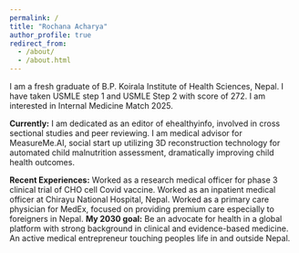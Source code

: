 ```yaml
---
permalink: /
title: "Rochana Acharya"
author_profile: true
redirect_from: 
  - /about/
  - /about.html
---
```

I am a fresh graduate of B.P. Koirala Institute of Health Sciences, Nepal. I have taken USMLE step 1
and USMLE Step 2 with score of 272. I am interested in Internal Medicine Match 2025.

**Currently:** I am dedicated as an editor of ehealthyinfo, involved in cross sectional studies and peer
reviewing. I am medical advisor for MeasureMe.AI, social start up utilizing 3D reconstruction
technology for automated child malnutrition assessment, dramatically improving child health
outcomes.

**Recent Experiences:** Worked as a research medical officer for phase 3 clinical trial of CHO cell Covid
vaccine.
Worked as an inpatient medical officer at Chirayu National Hospital, Nepal.
Worked as a primary care physician for MedEx, focused on providing premium care especially to
foreigners in Nepal.
**My 2030 goal:** Be an advocate for health in a global platform with strong background in clinical and evidence-based
medicine. An active medical entrepreneur touching peoples life in and outside Nepal.


